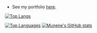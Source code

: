 



 
 
 - See my portfolio [here](https://munene-portfolio.web.app/).
 
 
 
 
 
 
 
 
 



  [![Top Langs](https://github-readme-stats.vercel.app/api/top-langs/?username=JohnMunene&theme=radical&show_icons=true)](https://github.com/anuraghazra/github-readme-stats)
 
[![Top Languages](https://github-readme-stats.vercel.app/api/top-langs/?username=3u3unw&theme=radical)](https://github.com/3u3unw)
 [![Munene's GitHub stats](https://github-readme-stats.vercel.app/api?username=3u3unw&theme=radical&show_icons=true)](https://github.com/anuraghazra/github-readme-stats)
  <!--

 
 ## Languages
 
![Python](https://img.shields.io/badge/-Python-000?&logo=Python)
![JavaScript](https://img.shields.io/badge/-JavaScript-000?&logo=JavaScript)
![C](https://img.shields.io/badge/-C-000?&logo=C)
![Java](https://img.shields.io/badge/-Java-000?&logo=Java&logoColor=007396)
![TypeScript](https://img.shields.io/badge/-TypeScript-000?&logo=TypeScript)
![C++](https://img.shields.io/badge/-C++-000?&logo=c%2b%2b&logoColor=00599C)
![SQL](https://img.shields.io/badge/-SQL-000?&logo=MySQL)-->
